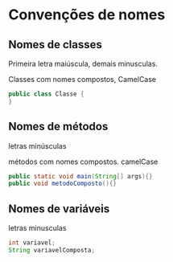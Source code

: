 # Convenções de nomes

## Nomes de classes

Primeira letra maiúscula, demais minusculas.

Classes com nomes compostos, CamelCase

```java
public class Classe {
}
```

## Nomes de métodos

letras minúsculas

métodos com nomes compostos. camelCase

```java
public static void main(String[] args){}
public void metodoComposto(){}
```

## Nomes de variáveis

letras minusculas

```java
int variavel;
String variavelComposta;
```